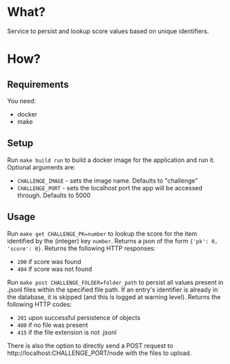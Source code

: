 # What?
Service to persist and lookup score values based on unique identifiers.

# How?
## Requirements
You need:
* docker
* make

## Setup
Run `make build run` to build a docker image for the application and run it. Optional arguments are:
* `CHALLENGE_IMAGE` - sets the image name. Defaults to "challenge"
* `CHALLENGE_PORT` - sets the localhost port the app will be accessed through. Defaults to 5000

## Usage
Run `make get CHALLENGE_PK=number` to lookup the score for the item identified by the (integer) key `number`. Returns a json of the form `{'pk': 0, 'score': 0}`. Returns the following HTTP responses:
* `200` if score was found
* `404` if score was not found

Run `make post CHALLENGE_FOLDER=folder_path` to persist all values present in .jsonl files within the specified file path. If an entry's identifier is already in the database, it is skipped (and this is logged at warning level). Returns the following HTTP codes:
* `201` upon successful persistence of objects
* `400` if no file was present
* `415` if the file extension is not .jsonl

There is also the option to directly send a POST request to http://localhost:CHALLENGE_PORT/node with the files to upload.
